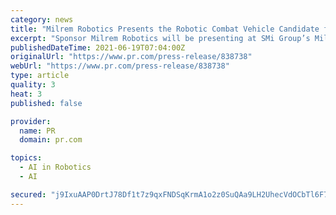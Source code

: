 ```yaml
---
category: news
title: "Milrem Robotics Presents the Robotic Combat Vehicle Candidate for US Army’s RCV-M Program at Next Week’s Military RAS USA Conference"
excerpt: "Sponsor Milrem Robotics will be presenting at SMi Group’s Military Robotics and Autonomous Systems USA virtual conference next week."
publishedDateTime: 2021-06-19T07:04:00Z
originalUrl: "https://www.pr.com/press-release/838738"
webUrl: "https://www.pr.com/press-release/838738"
type: article
quality: 3
heat: 3
published: false

provider:
  name: PR
  domain: pr.com

topics:
  - AI in Robotics
  - AI

secured: "j9IxuAAP0DrtJ78Df1t7z9qxFNDSqKrmA1o2z0SuQAa9LH2UhecVdOCbTl6F7k6T8qinKNkzlaw7sPxW5iXfZzf1haWiTwy+deVi4cvHXyYEmAiVU6rWUH51jU0S8xxbEvcHxDstcMu0APerNOwHSnAP+4xCCZ9dSWOYCitQFXM6IrhSRmBIDAPtTjw5MmplUig4w6G9YONleh/SGQweZHjbuz/F5o76n7dpOmsLecKl7MIeqV1wbqVCAwo7bjG+oxdwHHDL0L4y0jinSjSy+akxaJoMmfFEIRSeQ50/N7OTz/D7CcDGONUoTOsf5F3VdmQ7VXQA2dUzU6t5+rAWS+c8mbsA+0pxyJLCZLMBPpU=;OiJBxJrOOERnFCHPcmBjdA=="
---
```


